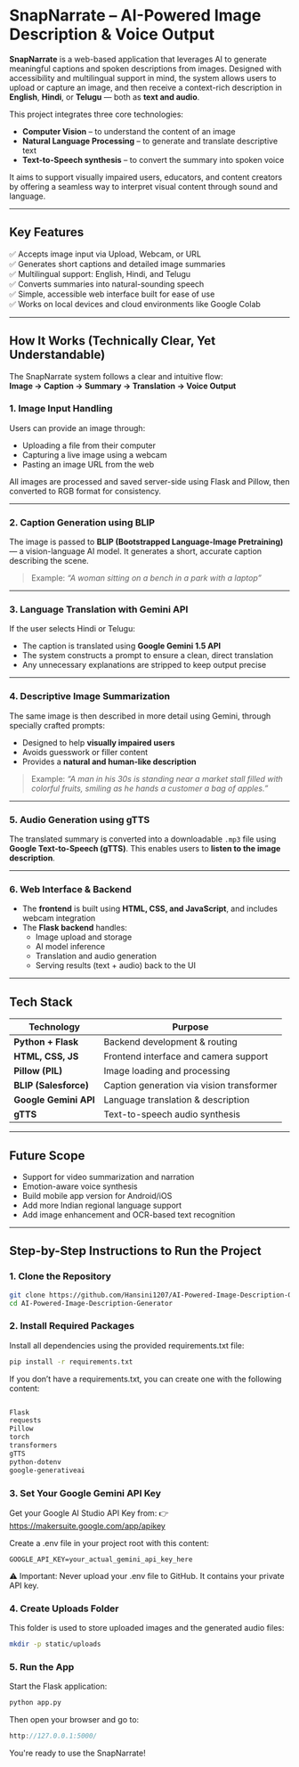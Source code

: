 # SnapNarrate – AI-Powered Image Description & Voice Output 

**SnapNarrate** is a web-based application that leverages AI to generate meaningful captions and spoken descriptions from images. Designed with accessibility and multilingual support in mind, the system allows users to upload or capture an image, and then receive a context-rich description in **English**, **Hindi**, or **Telugu** — both as **text and audio**.

This project integrates three core technologies:

- **Computer Vision** – to understand the content of an image  
- **Natural Language Processing** – to generate and translate descriptive text  
- **Text-to-Speech synthesis** – to convert the summary into spoken voice  

It aims to support visually impaired users, educators, and content creators by offering a seamless way to interpret visual content through sound and language.

---

## Key Features

✅ Accepts image input via Upload, Webcam, or URL  
✅ Generates short captions and detailed image summaries  
✅ Multilingual support: English, Hindi, and Telugu  
✅ Converts summaries into natural-sounding speech  
✅ Simple, accessible web interface built for ease of use  
✅ Works on local devices and cloud environments like Google Colab  

---

## How It Works (Technically Clear, Yet Understandable)

The SnapNarrate system follows a clear and intuitive flow:  
**Image → Caption → Summary → Translation → Voice Output**

### 1. Image Input Handling
Users can provide an image through:
- Uploading a file from their computer
- Capturing a live image using a webcam
- Pasting an image URL from the web

All images are processed and saved server-side using Flask and Pillow, then converted to RGB format for consistency.

---

### 2. Caption Generation using BLIP
The image is passed to **BLIP (Bootstrapped Language-Image Pretraining)** — a vision-language AI model. It generates a short, accurate caption describing the scene.

> Example: _“A woman sitting on a bench in a park with a laptop”_

---

### 3. Language Translation with Gemini API
If the user selects Hindi or Telugu:
- The caption is translated using **Google Gemini 1.5 API**
- The system constructs a prompt to ensure a clean, direct translation  
- Any unnecessary explanations are stripped to keep output precise

---

### 4. Descriptive Image Summarization
The same image is then described in more detail using Gemini, through specially crafted prompts:

- Designed to help **visually impaired users**
- Avoids guesswork or filler content
- Provides a **natural and human-like description**

> Example: _“A man in his 30s is standing near a market stall filled with colorful fruits, smiling as he hands a customer a bag of apples.”_

---

### 5. Audio Generation using gTTS
The translated summary is converted into a downloadable `.mp3` file using **Google Text-to-Speech (gTTS)**. This enables users to **listen to the image description**.

---

### 6. Web Interface & Backend
- The **frontend** is built using **HTML, CSS, and JavaScript**, and includes webcam integration
- The **Flask backend** handles:
  - Image upload and storage
  - AI model inference
  - Translation and audio generation
  - Serving results (text + audio) back to the UI

---

## Tech Stack

| Technology            | Purpose                                 |
|-----------------------|------------------------------------------|
| **Python + Flask**    | Backend development & routing            |
| **HTML, CSS, JS**     | Frontend interface and camera support    |
| **Pillow (PIL)**      | Image loading and processing             |
| **BLIP (Salesforce)** | Caption generation via vision transformer |
| **Google Gemini API** | Language translation & description       |
| **gTTS**              | Text-to-speech audio synthesis           |

---

## Future Scope

- Support for video summarization and narration  
- Emotion-aware voice synthesis  
- Build mobile app version for Android/iOS  
- Add more Indian regional language support  
- Add image enhancement and OCR-based text recognition  

---

## Step-by-Step Instructions to Run the Project

### 1. Clone the Repository
```bash
git clone https://github.com/Hansini1207/AI-Powered-Image-Description-Generator.git
cd AI-Powered-Image-Description-Generator
```

### 2. Install Required Packages
Install all dependencies using the provided requirements.txt file:

```bash
pip install -r requirements.txt
```
If you don’t have a requirements.txt, you can create one with the following content:

```txt

Flask
requests
Pillow
torch
transformers
gTTS
python-dotenv
google-generativeai
```

### 3. Set Your Google Gemini API Key
Get your Google AI Studio API Key from:
👉 https://makersuite.google.com/app/apikey

Create a .env file in your project root with this content:

```env
GOOGLE_API_KEY=your_actual_gemini_api_key_here
```
⚠️ Important: Never upload your .env file to GitHub. It contains your private API key.

### 4. Create Uploads Folder
This folder is used to store uploaded images and the generated audio files:

```bash
mkdir -p static/uploads
```

### 5. Run the App
Start the Flask application:

```bash
python app.py
```
Then open your browser and go to:

```cpp
http://127.0.0.1:5000/
```
You're ready to use the SnapNarrate!

